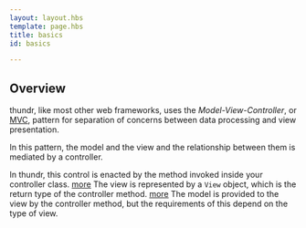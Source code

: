 ```yaml
---
layout: layout.hbs
template: page.hbs
title: basics
id: basics

---
```


## Overview

thundr, like most other web frameworks, uses the *Model-View-Controller*, or [MVC](http://en.wikipedia.org/wiki/Model%E2%80%93view%E2%80%93controller), pattern for separation of concerns between data processing and view presentation.

In this pattern, the model and the view and the relationship between them is mediated by a controller.

In thundr, this control is enacted by the method invoked inside your controller class. [more](controllers.html)
The view is represented by a `View` object, which is the return type of the controller method. [more](views.html)
The model is provided to the view by the controller method, but the requirements of this depend on the type of view.